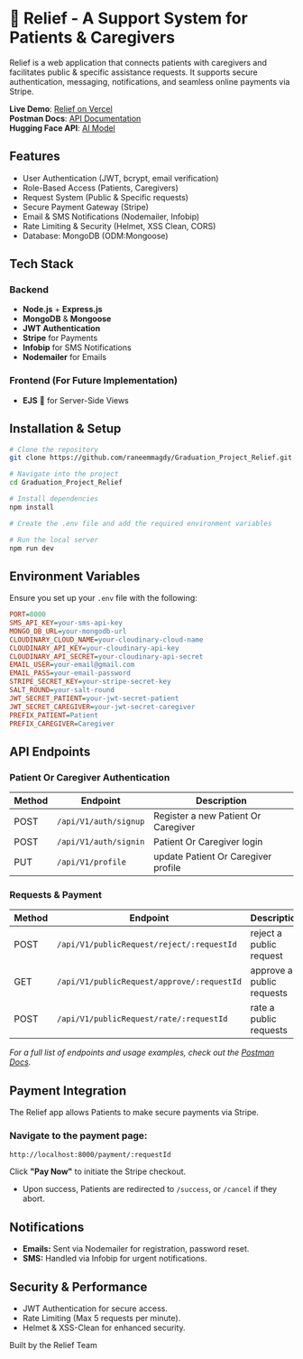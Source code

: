# 🌟 Relief - A Support System for Patients & Caregivers

Relief is a web application that connects patients with caregivers and facilitates public & specific assistance requests. It supports secure authentication, messaging, notifications, and seamless online payments via Stripe.

 **Live Demo**: [Relief on Vercel](https://graduation-project-relief.vercel.app)  
 **Postman Docs**: [API Documentation](https://documenter.getpostman.com/view/26311189/2sAYXEEdKw)  
 **Hugging Face API**: [AI Model](https://RaneemElmahdi-relief-model-api.hf.space)


##  Features
-  User Authentication (JWT, bcrypt, email verification)
-  Role-Based Access (Patients, Caregivers)
-  Request System (Public & Specific requests)
-  Secure Payment Gateway (Stripe)
-  Email & SMS Notifications (Nodemailer, Infobip)
-  Rate Limiting & Security (Helmet, XSS Clean, CORS)
-  Database: MongoDB (ODM:Mongoose)


##  Tech Stack

### Backend
- **Node.js**  + **Express.js** 
- **MongoDB** & **Mongoose** 
- **JWT Authentication** 
- **Stripe** for Payments 
- **Infobip** for SMS Notifications
- **Nodemailer** for Emails 

### Frontend (For Future Implementation)
- **EJS** 🌟 for Server-Side Views


##  Installation & Setup

```bash
# Clone the repository
git clone https://github.com/raneemmagdy/Graduation_Project_Relief.git

# Navigate into the project
cd Graduation_Project_Relief

# Install dependencies
npm install

# Create the .env file and add the required environment variables

# Run the local server
npm run dev
```

##  Environment Variables
Ensure you set up your `.env` file with the following:

```ini
PORT=8000
SMS_API_KEY=your-sms-api-key
MONGO_DB_URL=your-mongodb-url
CLOUDINARY_CLOUD_NAME=your-cloudinary-cloud-name
CLOUDINARY_API_KEY=your-cloudinary-api-key
CLOUDINARY_API_SECRET=your-cloudinary-api-secret
EMAIL_USER=your-email@gmail.com
EMAIL_PASS=your-email-password
STRIPE_SECRET_KEY=your-stripe-secret-key
SALT_ROUND=your-salt-round
JWT_SECRET_PATIENT=your-jwt-secret-patient
JWT_SECRET_CAREGIVER=your-jwt-secret-caregiver
PREFIX_PATIENT=Patient
PREFIX_CAREGIVER=Caregiver
```

##  API Endpoints

### Patient Or Caregiver Authentication
| Method | Endpoint | Description |
|--------|----------------------------|------------------|
| POST | `/api/V1/auth/signup` | Register a new Patient Or Caregiver |
| POST | `/api/V1/auth/signin` | Patient Or Caregiver login |
| PUT | `/api/V1/profile` | update Patient Or Caregiver profile |

### Requests & Payment
| Method | Endpoint | Description |
|--------|----------------------------------|----------------------------------|
| POST | `/api/V1/publicRequest/reject/:requestId` | reject a public request |
| GET | `/api/V1/publicRequest/approve/:requestId` | approve a public requests |
| POST | `/api/V1/publicRequest/rate/:requestId` | rate a public requests |

_For a full list of endpoints and usage examples, check out the [Postman Docs](https://documenter.getpostman.com/view/26311189/2sAYXEEdKw)._ 

##  Payment Integration
The Relief app allows Patients to make secure payments via Stripe.

### Navigate to the payment page:
```bash
http://localhost:8000/payment/:requestId
```
Click **"Pay Now"** to initiate the Stripe checkout.
- Upon success, Patients are redirected to `/success`, or `/cancel` if they abort.

##  Notifications
- **Emails:** Sent via Nodemailer for registration, password reset.
- **SMS:** Handled via Infobip for urgent notifications.

##  Security & Performance
-  JWT Authentication for secure access.
-  Rate Limiting (Max 5 requests per minute).
-  Helmet & XSS-Clean for enhanced security.



 Built by the Relief Team 
